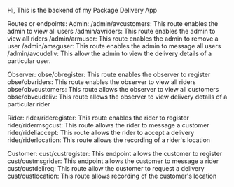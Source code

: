 Hi,
This is the backend of my Package Delivery App

Routes or endpoints:
Admin:
/admin/avcustomers: This route enables the admin to view all users
/admin/avriders: This route enables the admin to view all riders
/admin/armuser: This route enables the admin to remove a user
/admin/amsguser: This route enables the admin to message all users
/admin/avcudeliv: This allow the admin to view the delivery details 
of a particular user.


Observer:
obse/obregister: This route enables the observer to register
obse/obvriders: This route enables the observer to view all riders
obse/obvcustomers: This route allows the observer to view all customers
obse/obvcudeliv: This route allows the observer to view delivery details of
 a particular rider


Rider:
rider/rideregister: This route enables the rider to register
rider/ridermsgcust: This route allows the rider to message a customer
rider/rideliaccept: This route allows the rider to accept a delivery
rider/riderlocation: This route allows the recording of a rider's location


Customer:
cust/custregister: This endpoint allows the customer to register
cust/custmsgrider: This endpoint allows the customer to message a rider
cust/custdelireq: This route allow the customer to request a delivery
cust/custlocation: This route allows recording of the customer's location